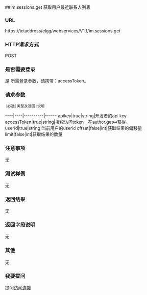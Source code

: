 ##im.sessions.get
获取用户最近联系人列表
### URL
https://ictaddress/elgg/webservices/V1.1/im.sessions.get
### HTTP请求方式
POST
### 是否需要登录
是
所需登录参数，请携带：accessToken。
### 请求参数
    |必选|类型及范围|说明
----|----|----------|------
apikey|true|string|开发者的api key
accessToken|true|string|授权访问token，在author.get中获得。
userid|true|string|当前用户的userid
offset|false|int|获取结果的偏移量
limit|false|int|获取结果的数量
### 注意事项
无
### 测试样例
无
### 返回结果
无
### 返回字段说明
无
### 其他
无
### 我要提问
提问[访问连接](http://www.sipsys.com)

